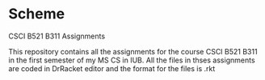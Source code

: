 Scheme
======

CSCI B521 B311 Assignments

This repository contains all the assignments for the course CSCI B521 B311 in the first semester of my MS CS in IUB.
All the files in thses assignments are coded in DrRacket editor and the format for the files is .rkt


